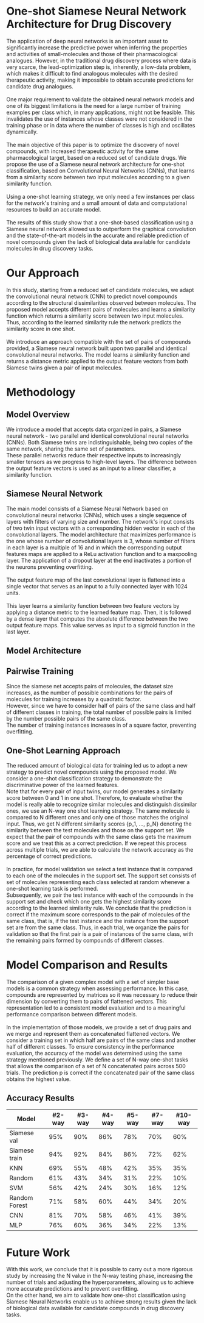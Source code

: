 # One-shot Siamese Neural Network Architecture for Drug Discovery
The application of deep neural networks is an important asset to significantly increase the predictive power when inferring the properties and activities of small-molecules and those of their pharmacological analogues. However, in the traditional drug discovery process where data is very scarce, the lead-optimization step is, inherently, a low-data problem, which makes it difficult to find analogous molecules with the desired therapeutic activity, making it impossible to obtain accurate predictions for candidate drug analogues.
\
\
One major requirement to validate the obtained neural network models and one of its biggest limitations is the need for a large number of training examples per class which, in many applications, might not be feasible. This invalidates the use of instances whose classes were not considered in the training phase or in data where the number of classes is high and oscillates dynamically.
\
\
The main objective of this paper is to optimize the discovery of novel compounds, with increased therapeutic activity for the same pharmacological target, based on a reduced set of candidate drugs. We propose the use of a Siamese neural network architecture for one-shot classification, based on Convolutional Neural Networks (CNNs), that learns from a similarity score between two input molecules according to a given similarity function.
\
\
Using a one-shot learning strategy, we only need a few instances per class for the network's training and a small amount of data and computational resources to build an accurate model.
\
\
The results of this study show that a one-shot-based classification using a Siamese neural network allowed us to outperform the graphical convolution and the state-of-the-art models in the accurate and reliable prediction of novel compounds given the lack of biological data available for candidate molecules in drug discovery tasks.

# Our Approach
In this study, starting from a reduced set of candidate molecules, we adapt the convolutional neural network (CNN) to predict novel compounds according to the structural dissimilarities observed between molecules. The proposed model accepts different pairs of molecules and learns a similarity function which returns a similarity score between two input molecules. Thus, according to the learned similarity rule the network predicts the similarity score in one shot.
\
\
We introduce an approach compatible with the set of pairs of compounds provided, a Siamese neural network built upon two parallel and identical convolutional neural networks. The model learns a similarity function and returns a distance metric applied to the output feature vectors from both Siamese twins given a pair of input molecules. 

# Methodology
## Model Overview

We introduce a model that accepts data organized in pairs, a Siamese neural network - two parallel and identical convolutional neural networks (CNNs). Both Siamese twins are indistinguishable, being two copies of the same network, sharing the same set of parameters. 
\
These parallel networks reduce their respective inputs to increasingly smaller tensors as we progress to high-level layers. The difference between the output feature vectors is used as an input to a linear classifier, a similarity function. 

## Siamese Neural Network

The main model consists of a Siamese Neural Network based on convolutional neural networks (CNNs), which uses a single sequence of layers with filters of varying size and number. The network's input consists of two twin input vectors with a corresponding hidden vector in each of the convolutional layers. The model architecture that maximizes performance is the one whose number of convolutional layers is 3, whose number of filters in each layer is a multiple of 16 and in which the corresponding output features maps are applied to a ReLu activation function and to a maxpooling layer. The application of a dropout layer at the end inactivates a portion of the neurons preventing overfitting.
\
\
The output feature map of the last convolutional layer is flattened into a single vector that serves as an input to a fully connected layer with 1024 units.
\
\
This layer learns a similarity function between two feature vectors by applying a distance metric to the learned feature map. 
Then, it is followed by a dense layer that computes the absolute difference between the two output feature maps. 
This value serves as input to a sigmoid function in the last layer.

## Model Architecture



## Pairwise Training

Since the siamese net accepts pairs of molecules, the dataset size increases, as the number of possible combinations for the pairs of molecules for training increases by a quadratic factor. 
\
However, since we have to consider half of pairs of the same class and half of different classes in training, the total number of possible pairs is limited by the number possible pairs of the same class.
\
The number of training instances increases in of a square factor, preventing overfitting.

## One-Shot Learning Approach

The reduced amount of biological data for training led us to adopt a new strategy to predict novel compounds using the proposed model. We consider a one-shot classification strategy to demonstrate the discriminative power of the learned features.
\
Note that for every pair of input twins, our model generates a similarity score between 0 and 1 in one shot. Therefore, to evaluate whether the model is really able to recognize similar molecules and distinguish dissimilar ones, we use an N-way one shot learning strategy. The same molecule is compared to N different ones and only one of those matches the original input. Thus, we get N different similarity scores {p_1, ..., p_N} denoting the similarity between the test molecules and those on the support set. We expect that the pair of compounds with the same class gets the maximum score and we treat this as a correct prediction. If we repeat this process across multiple trials, we are able to calculate the network accuracy as the percentage of correct predictions.
\
\
In practice, for model validation we select a test instance that is compared to each one of the molecules in the support set. The support set consists of set of molecules representing each class selected at random whenever a one-shot learning task is performed.
\
Subsequently, we pair the test instance with each of the compounds in the support set and check which one gets the highest similarity score according to the learned similarity rule. We conclude that the prediction is correct if the maximum score corresponds to the pair of molecules of the same class, that is, if the test instance and the instance from the support set are from the same class. Thus, in each trial, we organize the pairs for validation so that the first pair is a pair of instances of the same class, with the remaining pairs formed by compounds of different classes.


# Model Comparison and Results

The comparison of a given complex model with a set of simpler base models is a common strategy when assessing performance. In this case, compounds are represented by matrices so it was necessary to reduce their dimension by converting them to pairs of flattened vectors. This representation led to a consistent model evaluation and to a meaningful performance comparison between different models.
\
\
In the implementation of those models, we provide a  set  of  drug  pairs and we merge and represent them as concatenated flattened vectors. We consider a training set in which  half  are  pairs  of  the  same  class  and  another  half  of different classes. To ensure consistency in the performance evaluation,  the  accuracy  of  the  model  was  determined using  the  same  strategy mentioned previously.  We  define  a  set  of  N-way  one-shot  tasks  that  allows  the comparison of a set of  N concatenated pairs across 500 trials. The  prediction p is  correct  if  the  concatenated  pair  of  the same class obtains the highest value.

## Accuracy Results


| Model | #2-way  | #3-way  | #4-way | #5-way  | #7-way  | #10-way |
| ------- | --- | --- | --- | --- | --- | --- |
| Siamese val | 95% | 90% | 86% | 78% | 70% | 60% |
| Siamese train | 94% | 92% | 84% | 86% | 72% | 62% |
| KNN | 69% | 55% | 48% |  42% | 35% | 35% |
| Random | 61% | 43% | 34% | 31% | 22% | 10% |
| SVM | 56% | 42% | 24% | 30% | 16% | 12% |
| Random Forest | 71% | 58% | 60% | 44% | 34% | 20% |
| CNN |  81% | 70% | 58% | 46% | 41% | 39% |
| MLP | 76% | 60% | 36% | 34% | 22% | 13% |

# Future Work

With this work, we conclude that it is possible to carry out a more rigorous study by increasing the N value in the N-way testing phase, increasing the number of trials and adjusting the hyperparameters, allowing us to achieve more accurate predictions and to prevent overfitting.
\
On the other hand, we aim to validate how one-shot classification using Siamese Neural Networks enable us to achieve strong results given the lack of biological data available for candidate compounds in drug discovery tasks.
